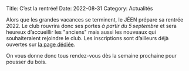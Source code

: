 Title: C’est la rentrée!
Date: 2022-08-31
Category: Actualités

Alors que les grandes vacances se terminent, le JÉEN prépare sa rentrée 2022. Le club rouvrira donc ses portes *à partir du 5 septembre* et sera heureux d’accueillir les "anciens" mais aussi les nouveaux qui souhaiteraient rejoindre le club. Les inscriptions sont d’ailleurs déjà ouvertes sur [la page dédiée]({filename}/pages/inscriptions.md).

On vous donne donc tous rendez-vous dès la semaine prochaine pour pousser du bois.